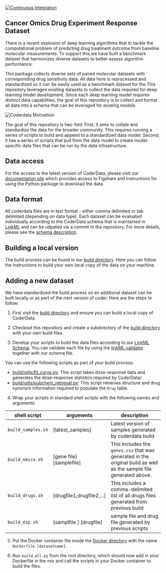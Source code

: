 [![Continuous Integration](https://github.com/PNNL-CompBio/coderdata/actions/workflows/main.yml/badge.svg?branch=builder_branch_JJ&event=push)](https://github.com/PNNL-CompBio/coderdata/actions/workflows/main.yml)

## Cancer Omics Drug Experiment Response Dataset 

There is a recent explosion of deep learning algorithms that to tackle the computational problem of predicting drug treatment outcome from baseline molecular measurements. To support this,we have built a benchmark dataset that harmonizes diverse datasets to better assess algorithm performance.

This package collects diverse sets of paired molecular datasets with corresponding drug sensitivity data. All data here is reprocessed and standardized so it can be easily used as a benchmark dataset for the 
This repository leverages existing datasets to collect the data
required for deep learning model development. Since each deep learning model
requires distinct data capabilities, the goal of this repository is to
collect and format all data into a schema that can be leveraged for
existing models.

![Coderdata Motivation](coderdata_overview.jpg?raw=true "Motivation behind
coderdata develompent")


The goal of this repository is two-fold: First, it aims to collate and
standardize the data for the broader community. This requires
running a series of scripts to build and append to a standardized data
model. Second, it has a series of scripts that pull from the data
model to create model-specific data files that can be run by the data
infrastructure. 

## Data access
For the access to the latest version of CoderData, please visit our
[documentation site]() which provides access to Figshare and
instructions for using the Python package to download the data.

## Data format
All coderdata files are in text format - either comma delimited or tab
delimited (depending on data type). Each dataset can be evaluated
individually according to the CoderData schema that is maintained in [LinkML](schema/coderdata.yaml)
and can be udpated via a commit to the repository. For more details,
please see the [schema description](schema/README.md).

## Building a local version

The build process can be found in our [build
directory](build/README.md). Here you can follow the instructions to
build your own local copy of the data on your machine. 

## Adding a new dataset

We have standardized the build process so an additional dataset can be
built locally or as part of the next version of coder. Here are the
steps to follow:

1. First visit the [build
directory](build/README.md) and ensure you can build a local copy of
CoderData. 

2. Checkout this repository and  create a subdirectory of the
[build directory](build) with your own build files. 

3. Develop your scripts to build the data files according to our
[LinkML Schema](schema/coderdata.yaml]). You can validate each file by
using the [linkML
validator](https://linkml.io/linkml/data/validating-data) together
with our schema file.

You can use the following scripts as part of your build process:
- [build/utils/fit_curve.py](build/utils/fit_curve.py): This script
  takes dose-response data and generates the dose-response statistics
  required by CoderData/
- [build/utils/pubchem_retrieval.py](build/utils/pubchem_retreival.py):
  This script retreives structure and drug synonym information
  required to populate the `Drug` table. 

4. Wrap your scripts in standard shell scripts with the following names
and arguments:

| shell script     | arguments                | description         |
|------------------|--------------------------|---------------------|
| `build_samples.sh` | [latest_samples] | Latest version of samples generated by coderdata build |
| `build_omics.sh` | [gene file] [samplefile] | This includes the `genes.csv` that was generated in the original build as well as the sample file generated above. |
| `build_drugs.sh` | [drugfile1,drugfile2,...]       | This includes a comma-delimited list of all drugs files generated from previous build  |
| `build_exp.sh`| [samplfile ] [drugfile] | sample file and drug file generated by previous scripts |

5. Put the Docker container file inside the [Docker
directory](./build/docker) with the name
`Dockerfile.[datasetname]`. 

6. Run `build_all.py` from the root directory, which should now add in
your Dockerfile in the mix and call the scripts in your Docker
container to build the files.
